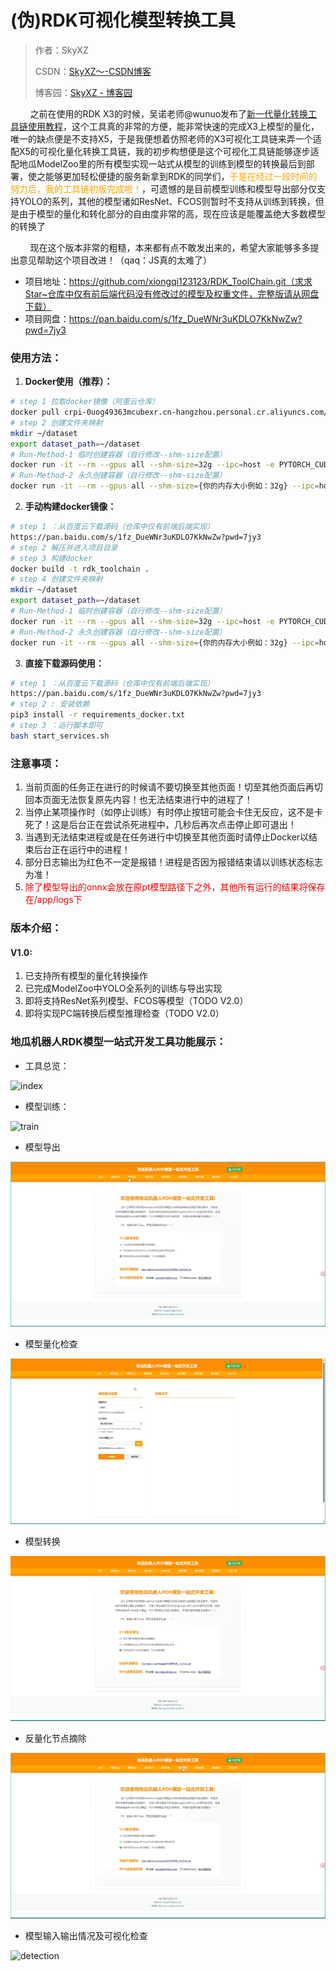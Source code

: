 # (伪)RDK可视化模型转换工具

> 作者：SkyXZ
>
> CSDN：[SkyXZ～-CSDN博客](https://blog.csdn.net/xiongqi123123?spm=1000.2115.3001.5343)
>
> 博客园：[SkyXZ - 博客园](https://www.cnblogs.com/SkyXZ)

&nbsp;&nbsp;&nbsp;&nbsp;&nbsp;&nbsp;&nbsp;&nbsp;之前在使用的RDK X3的时候，吴诺老师@wunuo发布了[新一代量化转换工具链使用教程](https://developer.d-robotics.cc/forumDetail/219287410792732160?key=1)，这个工具真的非常的方便，能非常快速的完成X3上模型的量化，唯一的缺点便是不支持X5，于是我便想着仿照老师的X3可视化工具链来弄一个适配X5的可视化量化转换工具链，我的初步构想便是这个可视化工具链能够逐步适配地瓜ModelZoo里的所有模型实现一站式从模型的训练到模型的转换最后到部署，使之能够更加轻松便捷的服务新拿到RDK的同学们，<font color="orange">于是在经过一段时间的努力后，我的工具链初版完成啦！</font>，可遗憾的是目前模型训练和模型导出部分仅支持YOLO的系列，其他的模型诸如ResNet、FCOS则暂时不支持从训练到转换，但是由于模型的量化和转化部分的自由度非常的高，现在应该是能覆盖绝大多数模型的转换了

&nbsp;&nbsp;&nbsp;&nbsp;&nbsp;&nbsp;&nbsp;&nbsp;现在这个版本非常的粗糙，本来都有点不敢发出来的，希望大家能够多多提出意见帮助这个项目改进！（qaq：JS真的太难了）

- 项目地址：https://github.com/xiongqi123123/RDK_ToolChain.git（求求Star~仓库中仅有前后端代码没有修改过的模型及权重文件，完整版请从网盘下载）
- 项目网盘：https://pan.baidu.com/s/1fz_DueWNr3uKDLO7KkNwZw?pwd=7jy3

### **使用方法：**

1. **Docker使用（推荐）：**

```bash
# step 1 拉取docker镜像（阿里云仓库）
docker pull crpi-0uog49363mcubexr.cn-hangzhou.personal.cr.aliyuncs.com/skyxz/rdk_toolchain:v1.3
# step 2 创建文件夹映射
mkdir ~/dataset
export dataset_path=~/dataset
# Run-Method-1 临时创建容器（自行修改--shm-size配置）
docker run -it --rm --gpus all --shm-size=32g --ipc=host -e PYTORCH_CUDA_ALLOC_CONF=max_split_size_mb:128 -e CUDA_LAUNCH_BLOCKING=1 -p 5000:5000 -p 8080:8080 -v "$dataset_path":/data rdk_toolchain:v1.3
# Run-Method-2 永久创建容器（自行修改--shm-size配置）
docker run -it --rm --gpus all --shm-size={你的内存大小例如：32g} --ipc=host -e PYTORCH_CUDA_ALLOC_CONF=max_split_size_mb:128 -e CUDA_LAUNCH_BLOCKING=1 -p 5000:5000 -p 8080:8080 -v "$dataset_path":/data rdk_toolchain:v1.3
```

2. **手动构建docker镜像：**

```bash
# step 1 ：从百度云下载源码（仓库中仅有前端后端实现）
https://pan.baidu.com/s/1fz_DueWNr3uKDLO7KkNwZw?pwd=7jy3
# step 2 解压并进入项目目录
# step 3 构建docker
docker build -t rdk_toolchain .
# step 4 创建文件夹映射
mkdir ~/dataset
export dataset_path=~/dataset
# Run-Method-1 临时创建容器（自行修改--shm-size配置）
docker run -it --rm --gpus all --shm-size=32g --ipc=host -e PYTORCH_CUDA_ALLOC_CONF=max_split_size_mb:128 -e CUDA_LAUNCH_BLOCKING=1 -p 5000:5000 -p 8080:8080 -v "$dataset_path":/data rdk_toolchain:v1.3
# Run-Method-2 永久创建容器（自行修改--shm-size配置）
docker run -it --rm --gpus all --shm-size={你的内存大小例如：32g} --ipc=host -e PYTORCH_CUDA_ALLOC_CONF=max_split_size_mb:128 -e CUDA_LAUNCH_BLOCKING=1 -p 5000:5000 -p 8080:8080 -v "$dataset_path":/data rdk_toolchain:v1.3
```

3. **直接下载源码使用：**

```bash
# step 1 ：从百度云下载源码（仓库中仅有前端后端实现）
https://pan.baidu.com/s/1fz_DueWNr3uKDLO7KkNwZw?pwd=7jy3
# step 2 : 安装依赖
pip3 install -r requirements_docker.txt
# step 3 ：运行脚本即可
bash start_services.sh
```

### **注意事项：**

1. 当前页面的任务正在进行的时候请不要切换至其他页面！切至其他页面后再切回本页面无法恢复原先内容！也无法结束进行中的进程了！
2. 当停止某项操作时（如停止训练）有时停止按钮可能会卡住无反应，这不是卡死了！这是后台正在尝试杀死进程中，几秒后再次点击停止即可退出！
3. 当遇到无法结束进程或是在任务进行中切换至其他页面时请停止Docker以结束后台正在运行中的进程！
4. 部分日志输出为红色不一定是报错！进程是否因为报错结束请以训练状态标志为准！
5. <font color="red">除了模型导出的onnx会放在原pt模型路径下之外，其他所有运行的结果将保存在/app/logs下</font>

### **版本介绍：**

#### V1.0:

1. 已支持所有模型的量化转换操作
2. 已完成ModelZoo中YOLO全系列的训练与导出实现
3. 即将支持ResNet系列模型、FCOS等模型（TODO V2.0）
4. 即将实现PC端转换后模型推理检查（TODO V2.0）

### **地瓜机器人RDK模型一站式开发工具功能展示：**

- 工具总览：

![index](static/img/index.gif)

- 模型训练：

![train](static/img/train.gif)

- 模型导出

![export](static/img/export.gif )

- 模型量化检查

![quar](static/img/quar.gif)

- 模型转换

![conven](static/img/conven.gif)

- 反量化节点摘除

![delete](static/img/delete.gif)

- 模型输入输出情况及可视化检查

![detection](static/img/detection.gif)